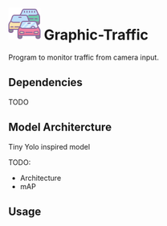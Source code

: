 # ![](https://github.com/Fernandohf/Graphic-Traffic/blob/master/icon.png) Graphic-Traffic

Program to monitor traffic from camera input.

## Dependencies

TODO

## Model Architercture

Tiny Yolo inspired model

TODO:
- Architecture
- mAP

## Usage

